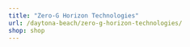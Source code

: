 ```yaml
---
title: "Zero-G Horizon Technologies"
url: /daytona-beach/zero-g-horizon-technologies/
shop: shop
---
```

